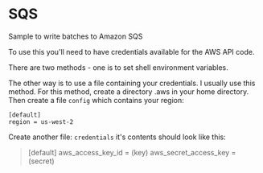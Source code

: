 # SQS
Sample to write batches to Amazon SQS

To use this you'll need to have credentials available for the AWS API code.  

There are two methods - one is to set shell environment variables. 

The other way is to use a file containing your credentials. I usually use this method.  For this method, 
create a directory .aws in your home directory. Then create a file `config` which contains your region: 

    [default]
    region = us-west-2

Create another file: `credentials` it's contents should look like this: 

> [default]
> aws_access_key_id = (key)
> aws_secret_access_key = (secret)
